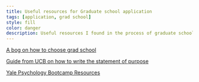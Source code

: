 ```yaml
---
title: Useful resources for Graduate school application
tags: [application, grad school]
style: fill
color: danger
description: Useful resources I found in the process of graduate school application.
---
```




[A bog on how to choose grad school](https://timdettmers.com/2022/03/13/how-to-choose-your-grad-school/)

[Guide from UCB on how to write the statement of purpose](https://grad.berkeley.edu/admissions/steps-to-apply/requirements/statement-purpose/)

[Yale Psychology Bootcamp Resources](https://docs.google.com/document/d/1R8HiYcVfWt32P8-hBPI1rmNVHkW-VSqc8ZUik29OXo4/edit)